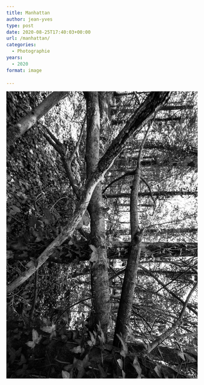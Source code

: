 ```yaml
---
title: Manhattan
author: jean-yves
type: post
date: 2020-08-25T17:40:03+00:00
url: /manhattan/
categories:
  - Photographie
years:
  - 2020
format: image

---
```

![Manhattan](./img_0095.jpg)